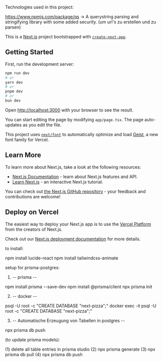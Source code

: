 Technologies used in this project:

https://www.npmjs.com/package/qs  -> A querystring parsing and stringifying library with some added security. (um url's zu erstellen und zu parsen)



This is a [Next.js](https://nextjs.org) project bootstrapped with [`create-next-app`](https://nextjs.org/docs/app/api-reference/cli/create-next-app).

## Getting Started

First, run the development server:

```bash
npm run dev
# or
yarn dev
# or
pnpm dev
# or
bun dev
```

Open [http://localhost:3000](http://localhost:3000) with your browser to see the result.

You can start editing the page by modifying `app/page.tsx`. The page auto-updates as you edit the file.

This project uses [`next/font`](https://nextjs.org/docs/app/building-your-application/optimizing/fonts) to automatically optimize and load [Geist](https://vercel.com/font), a new font family for Vercel.

## Learn More

To learn more about Next.js, take a look at the following resources:

- [Next.js Documentation](https://nextjs.org/docs) - learn about Next.js features and API.
- [Learn Next.js](https://nextjs.org/learn) - an interactive Next.js tutorial.

You can check out [the Next.js GitHub repository](https://github.com/vercel/next.js) - your feedback and contributions are welcome!

## Deploy on Vercel

The easiest way to deploy your Next.js app is to use the [Vercel Platform](https://vercel.com/new?utm_medium=default-template&filter=next.js&utm_source=create-next-app&utm_campaign=create-next-app-readme) from the creators of Next.js.

Check out our [Next.js deployment documentation](https://nextjs.org/docs/app/building-your-application/deploying) for more details.

to install:

npm install lucide-react
npm install tailwindcss-animate

setup for prisma-postgres:

1.  -- prisma --

npm install prisma --save-dev
npm install @prisma/client
npx prisma init

2.  -- docker --

psql -U root -c "CREATE DATABASE \"next-pizza\";"
docker exec -it <container-name> psql -U root -c "CREATE DATABASE \"next-pizza\";"

3.  -- Automatische Erzeugung von Tabellen in postgres --

npx prisma db push

(to update prisma models):

(1) delete all table entries in prisma studio
(2) npx prisma generate
(3) npx prisma db pull
(4) npx prisma db push
